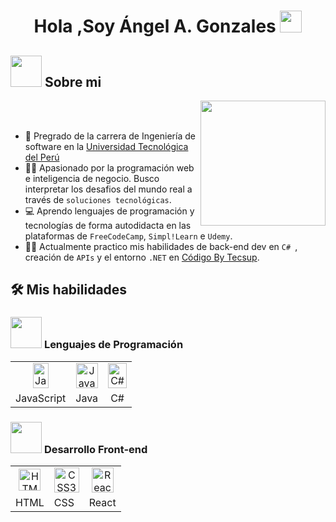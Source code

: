 <h1 align="center">Hola ,Soy Ángel A. Gonzales <img src="https://media.giphy.com/media/hvRJCLFzcasrR4ia7z/giphy.gif" width="35"></h1>

## <picture><img src = "https://github.com/7oSkaaa/7oSkaaa/blob/main/Images/about_me.gif?raw=true" width = 50px></picture> Sobre mi
<picture> <img align="right" src="https://github.com/7oSkaaa/7oSkaaa/blob/main/Images/Right_Side.gif?raw=true" width = 200px></picture>

<br><br>
- :school: Pregrado de la carrera de Ingeniería de software en la [Universidad Tecnológica del Perú](https://www.utp.edu.pe/cgt/facultad-de-ingenieria/ingenieria-de-software)
- :technologist: Apasionado por la programación web e inteligencia de negocio. Busco interpretar los desafios del mundo real a través de `soluciones tecnológicas`.
- :computer:  Aprendo lenguajes de programación y tecnologías de forma autodidacta en las plataformas de `FreeCodeCamp`, `Simpl!Learn` e  `Udemy`.
- :student: Actualmente practico mis habilidades de back-end dev en `C# `, creación de `APIs` y el entorno `.NET` en [Código By Tecsup](https://codigo.edu.pe/bootcamp/desarrollo-web-fullstack-con-c/).

## 🛠️ Mis habilidades

### <picture> <img src = "https://github.com/7oSkaaa/7oSkaaa/blob/main/Images/Programming_Languages.gif?raw=true" width = 50px>  </picture> Lenguajes de Programación
<div align="center">
   <table>
    <tr>
      <td align="center">
        <img src="https://cdn.jsdelivr.net/gh/devicons/devicon@latest/icons/javascript/javascript-original.svg" height="40" width="25" alt="JavaScript logo"/>
      </td>
      <td align="center">
        <img src="https://cdn.jsdelivr.net/gh/devicons/devicon@latest/icons/java/java-original.svg" height="40" width="35" alt="Java logo"/>
      </td>
      <td align="center">
        <img src="https://cdn.jsdelivr.net/gh/devicons/devicon@latest/icons/csharp/csharp-original.svg" height="40" width="30" alt="C# logo"/>
      </td>
    </tr>
    <!-- Fila 2: Nombres -->
    <tr>
      <td align="center">JavaScript</td>
      <td align="center">Java</td>
      <td align="center">C#</td>
    </tr>
  </table>
</div>

### <picture> <img src = "https://github.com/7oSkaaa/7oSkaaa/blob/main/Images/Front_End.gif?raw=true" width = 50px>  </picture> Desarrollo Front-end
<div align="center">
 <table>
  <tr>
   <td align="center">
    <img src="https://cdn.jsdelivr.net/gh/devicons/devicon@latest/icons/html5/html5-original.svg" height="35" width="35" alt="HTML5 logo"/>
   </td> 
   <td align="center">
    <img src="https://cdn.jsdelivr.net/gh/devicons/devicon@latest/icons/css3/css3-original.svg" height="40" width="40" alt="CSS3 logo"/>
   </td>
   <td align="center">
    <img src="https://cdn.jsdelivr.net/gh/devicons/devicon@latest/icons/react/react-original.svg" height="40" width="35" alt="React logo"/>
   </td>
  </tr>
  <tr>
   <td align="center">HTML</td>
   <td aling="center">CSS</td>
   <td align="center">React</td>
  </tr>
 </table> 
</div>


<!--
**RadiowaveDev/RadiowaveDev** is a ✨ _special_ ✨ repository because its `README.md` (this file) appears on your GitHub profile.

Here are some ideas to get you started:

- 🔭 I’m currently working on ...
- 🌱 I’m currently learning ...
- 👯 I’m looking to collaborate on ...
- 🤔 I’m looking for help with ...
- 💬 Ask me about ...
- 📫 How to reach me: ...
- 😄 Pronouns: ...
- ⚡ Fun fact: ...
-->
